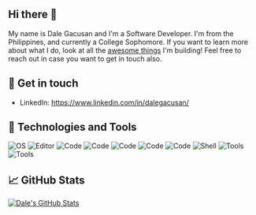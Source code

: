 ## Hi there 👋

My name is Dale Gacusan and I'm a Software Developer. I'm from the Philippines, and currently a College Sophomore. If you want to learn more about what I do, look at all the [awesome things](https://github.com/dalegacusan?tab=repositories) I'm building! 
Feel free to reach out in case you want to get in touch also.

## 💬 Get in touch
* LinkedIn: https://www.linkedin.com/in/dalegacusan/

## 🔧 Technologies and Tools

![OS](https://img.shields.io/badge/OS-Windows-0084D5) ![Editor](https://img.shields.io/badge/Editor-VS%20Code-0084D5) ![Code](https://img.shields.io/badge/Code-Javascript-0084D5) ![Code](https://img.shields.io/badge/Code-MongoDB-0084D5) ![Code](https://img.shields.io/badge/Code-Express-0084D5) ![Code](https://img.shields.io/badge/Code-React-0084D5) ![Code](https://img.shields.io/badge/Code-NodeJS-0084D5) ![Shell](https://img.shields.io/badge/Shell-Git%20Bash-0084D5) ![Tools](https://img.shields.io/badge/Video%20Editor-Premiere%20Pro-0084D5) ![Tools](https://img.shields.io/badge/Photo%20Editor-Gimp-0084D5)

## 📈 GitHub Stats

<!--<a href="https://github.com/dalegacusan/dalegacusan">
  <img align="center" src="https://github-readme-stats.vercel.app/api/top-langs/?username=dalegacusan&hide=java,html&title_color=ffffff&text_color=c9cacc&icon_color=FAC924&bg_color=1d1f21" />
</a>-->
<a href="https://github.com/dalegacusan/dalegacusan">
  <img align="center" src="https://github-readme-stats.vercel.app/api?username=dalegacusan&show_icons=true&line_height=27&count_private=true&title_color=ffffff&text_color=c9cacc&icon_color=0084D5&bg_color=1d1f21" alt="Dale's GitHub Stats" />
</a>
<!--
<a href="https://https://github.com/dalegacusan/real-time-chat">
  <img align="center" src="https://github-readme-stats.vercel.app/api/pin/?username=dalegacusan&repo=real-time-chat&title_color=ffffff&text_color=c9cacc&icon_color=FAC924&bg_color=1d1f21" />
</a>
<a href="https://https://github.com/dalegacusan/CV-Application">
  <img align="center" src="https://github-readme-stats.vercel.app/api/pin/?username=dalegacusan&repo=CV-Application&title_color=ffffff&text_color=c9cacc&icon_color=FAC924&bg_color=1d1f21" />
</a>-->
